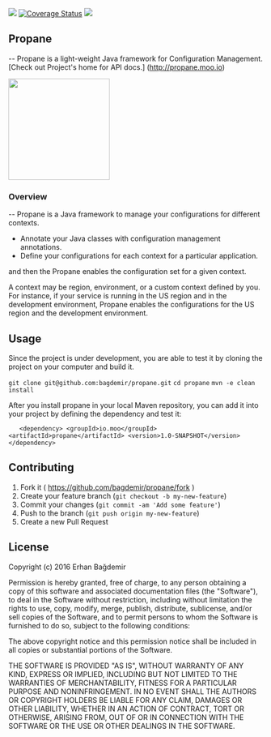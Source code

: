 <img src="https://travis-ci.org/bagdemir/Propane.svg"/> [![Coverage Status](https://coveralls.io/repos/bagdemir/Propane/badge.svg)](https://coveralls.io/r/bagdemir/Propane) <img src="https://img.shields.io/packagist/l/doctrine/orm.svg" />


## Propane
--
Propane is a light-weight Java framework for Configuration Management.
[Check out Project's home for API docs.] (http://propane.moo.io)

<img src="http://www.bagdemir.com/img/propane.png" width="200"/>

### Overview
--
Propane is a Java framework to manage your configurations for different contexts. 
- Annotate your Java classes with configuration management annotations. 
- Define your configurations for each context for a particular application. 

and then the Propane enables the configuration set for a given context.
 
A context may be region, environment, or a custom context defined by you. For instance, if your service is running in the US region and in the development environment, Propane enables the configurations for the US region and the development environment.

## Usage

Since the project is under development, you are able to test it by cloning the project on your computer and build it. 

`git clone git@github.com:bagdemir/propane.git`
`cd propane`
`mvn -e clean install`

After you install propane in your local Maven repository, you can add it into your project by defining the dependency and test it:

`   
<dependency>
 <groupId>io.moo</groupId>
 <artifactId>propane</artifactId>
 <version>1.0-SNAPSHOT</version>
</dependency>
`


## Contributing

1. Fork it ( https://github.com/bagdemir/propane/fork )
2. Create your feature branch (`git checkout -b my-new-feature`)
3. Commit your changes (`git commit -am 'Add some feature'`)
4. Push to the branch (`git push origin my-new-feature`)
5. Create a new Pull Request

## License

Copyright (c) 2016 Erhan Bağdemir

Permission is hereby granted, free of charge, to any person obtaining a copy
of this software and associated documentation files (the "Software"), to deal
in the Software without restriction, including without limitation the rights
to use, copy, modify, merge, publish, distribute, sublicense, and/or sell
copies of the Software, and to permit persons to whom the Software is
furnished to do so, subject to the following conditions:

The above copyright notice and this permission notice shall be included in all
copies or substantial portions of the Software.

THE SOFTWARE IS PROVIDED "AS IS", WITHOUT WARRANTY OF ANY KIND, EXPRESS OR
IMPLIED, INCLUDING BUT NOT LIMITED TO THE WARRANTIES OF MERCHANTABILITY,
FITNESS FOR A PARTICULAR PURPOSE AND NONINFRINGEMENT. IN NO EVENT SHALL THE
AUTHORS OR COPYRIGHT HOLDERS BE LIABLE FOR ANY CLAIM, DAMAGES OR OTHER
LIABILITY, WHETHER IN AN ACTION OF CONTRACT, TORT OR OTHERWISE, ARISING FROM,
OUT OF OR IN CONNECTION WITH THE SOFTWARE OR THE USE OR OTHER DEALINGS IN THE
SOFTWARE.

